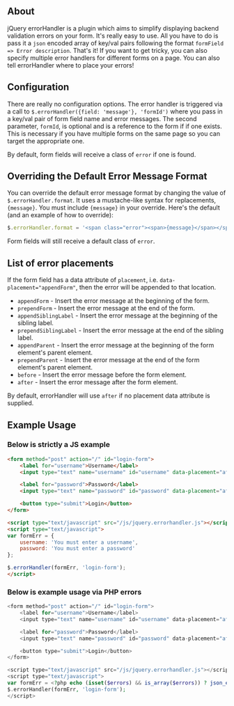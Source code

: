 ## About ##

jQuery errorHandler is a plugin which aims to simplify displaying backend validation errors on your form. It's really easy to use. All you have to do is pass it a `json` encoded array of key/val pairs following the format `formField => Error description`.
That's it! If you want to get tricky, you can also specify multiple error handlers for different forms on a page. You can also tell errorHandler where to place your errors!

## Configuration ##

There are really no configuration options. The error handler is triggered via a call to `$.errorHandler({field: 'message'}, 'formId')` where you pass in a key/val pair of form field name and error messages. The second parameter, `formId`,  is optional and is a reference to the form if if one exists. This is necessary if you have multiple forms on the same page so you can target the appropriate one.

By default, form fields will receive a class of `error` if one is found. 

## Overriding the Default Error Message Format ##

You can override the default error message format by changing the value of `$.errorHandler.format`. It uses a mustache-like syntax for replacements, `{message}`. You must include `{message}` in your override. Here's the default (and an example of how to override):

```javascript
$.errorHandler.format = '<span class="error"><span>{message}</span></span>';
```

Form fields will still receive a default class of `error`.

## List of error placements ##

If the form field has a data attribute of `placement`, i.e. `data-placement="appendForm"`, then the error will be appended to that location.

 * `appendForm` - Insert the error message at the beginning of the form.
 * `prependForm` - Insert the error message at the end of the form.
 * `appendSiblingLabel` - Insert the error message at the beginning of the sibling label.
 * `prependSiblingLabel` - Insert the error message at the end of the sibling label.
 * `appendParent` - Insert the error message at the beginning of the form element's parent element.
 * `prependParent` - Insert the error message at the end of the form element's parent element.
 * `before` - Insert the error message before the form element.
 * `after` - Insert the error message after the form element.

By default, errorHandler will use `after` if no placement data attribute is supplied.

## Example Usage ##

### Below is strictly a JS example ###

```html
<form method="post" action="/" id="login-form">
    <label for="username">Username</label>
    <input type="text" name="username" id="username" data-placement="after" />

    <label for="password">Password</label>
    <input type="text" name="password" id="password" data-placement="after" />

    <button type="submit">Login</button>
</form>

<script type="text/javascript" src="/js/jquery.errorhandler.js"></script>
<script type="text/javascript">
var formErr = {
    username: 'You must enter a username',
    password: 'You must enter a password'
};

$.errorHandler(formErr, 'login-form');
</script>
```

### Below is example usage via PHP errors ###


```php
<form method="post" action="/" id="login-form">
    <label for="username">Username</label>
    <input type="text" name="username" id="username" data-placement="after" />

    <label for="password">Password</label>
    <input type="text" name="password" id="password" data-placement="after" />

    <button type="submit">Login</button>
</form>

<script type="text/javascript" src="/js/jquery.errorhandler.js"></script>
<script type="text/javascript">
var formErr = <?php echo (isset($errors) && is_array($errors)) ? json_encode($this->errors) : '{}'; ?>;
$.errorHandler(formErr, 'login-form');
</script>
```
